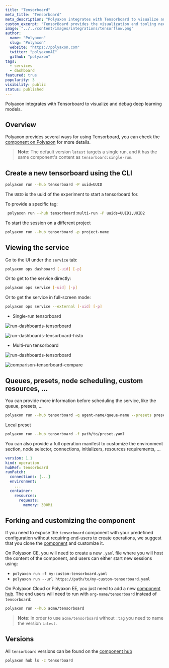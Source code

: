 ```yaml
---
title: "Tensorboard"
meta_title: "Tensorboard"
meta_description: "Polyaxon integrates with Tensorboard to visualize and debug deep learning models. Polyaxon provides several ways for using Tensorboard."
custom_excerpt: "TensorBoard provides the visualization and tooling needed for machine learning experimentation: Tracking and visualizing metrics such as loss and accuracy Visualizing the model graph (ops and layers)."
image: "../../content/images/integrations/tensorflow.png"
author:
  name: "Polyaxon"
  slug: "Polyaxon"
  website: "https://polyaxon.com"
  twitter: "polyaxonAI"
  github: "polyaxon"
tags:
  - services
  - dashboard
featured: true
popularity: 3
visibility: public
status: published
---
```


Polyaxon integrates with Tensorboard to visualize and debug deep learning models.

## Overview

Polyaxon provides several ways for using Tensorboard, you can check the [component on Polyaxon](https://cloud.polyaxon.com/ui/polyaxon/tensorboard/components) for more details.

> **Note**: The default version `latest` targets a single run, and it has the same component's content as `tensorboard:single-run`. 

## Create a new tensorboard using the CLI

```bash
polyaxon run --hub tensorboard -P uuid=UUID
```

The `UUID` is the uuid of the experiment to start a tensorboard for.

To provide a specific tag:

```bash
 polyaxon run --hub tensorboard:multi-run -P uuids=UUID1,UUID2
```

To start the session on a different project

```bash
polyaxon run --hub tensorboard -p project-name
```


## Viewing the service 

Go to the UI under the `service` tab:

```bash
polyaxon ops dashboard [-uid] [-p]
```

Or to get to the service directly:

```bash
polyaxon ops service [-uid] [-p]
```

Or to get the service in full-screen mode:

```bash
polyaxon ops service --external [-uid] [-p]
```

 * Single-run tensorboard

![run-dashboards-tensorboard](../../content/images/dashboard/runs/dashboards-tensorboard.png)

![run-dashboards-tensorboard-histo](../../content/images/dashboard/runs/dashboards-tensorboard-histo.png)

 * Multi-run tensorboard

![run-dashboards-tensorboard](../../content/images/dashboard/comparison/tensorboard.png)

![comparison-tensorboard-compare](../../content/images/dashboard/comparison/tensorboard-compare.png)


## Queues, presets, node scheduling, custom resources, ... 

You can provide more information before scheduling the service, like the queue, presets, ...

```bash
polyaxon run --hub tensorboard -q agent-name/queue-name --presets preset-name1,preset-name2
```

Local preset

```bash
polyaxon run --hub tensorboard -f path/to/preset.yaml
```

You can also provide a full operation manifest to customize the environment section, node selector, connections, initializers, resources requirements, ...

```yaml
version: 1.1
kind: operation
hubRef: tensorboard
runPatch:
  connections: [...]
  environment:
    ...
  container:
    resources:
      requests:
        memory: 300Mi
``` 

## Forking and customizing the component

If you need to expose the `tensorboard` component with your predefined configuration without requiring end-users to create operations, 
we suggest that you clone the [component](https://cloud.polyaxon.com/ui/polyaxon/tensorboard/components/latest) and customize it.

On Polyaxon CE, you will need to create a new `.yaml` file where you will host the content of the component, and users can either start new sessions using:

 * `polyaxon run -f my-custom-tensorboard.yaml`
 * `polyaxon run --url https://path/to/my-custom-tensorboard.yaml` 

On Polyaxon Cloud or Polyaxon EE, you just need to add a new [component hub](/docs/management/component-hub/).
The end users will need to run with `org-name/tensorboard` instead of `tensorboard`:

```bash
polyaxon run --hub acme/tensorboard
```

> **Note**: In order to use `acme/tensorboard` without `:tag` you need to name the version `latest`.


## Versions

All `tensorboard` versions can be found on the [component hub](https://cloud.polyaxon.com/ui/polyaxon/tensorboard/components)

```bash
polyaxon hub ls -c tensorboard
```
